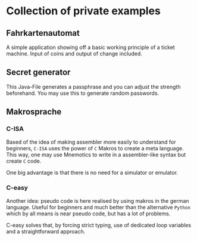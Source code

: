 
# Collection of private examples

## Fahrkartenautomat

A simple application showing off a basic working principle of a ticket machine.
Input of coins and output of change included.


## Secret generator

This Java-File generates a passphrase and you can adjust the strength beforehand.
You may use this to generate random passwords.


## Makrosprache

### C-ISA

Based of the idea of making assembler more easily to understand for beginners,
```C-ISA``` uses the power of ```C``` Makros to create a meta language. This way,
one may use Mnemotics to write in a assembler-like syntax but create ```C``` code.

One big advantage is that there is no need for a simulator or emulator.


### C-easy

Another idea: pseudo code is here realised by using makros in the german language.
Useful for beginners and much better than the alternative ```Python``` which by
all means is near pseudo code, but has a lot of problems.

C-easy solves that, by forcing strict typing, use of dedicated loop variables
and a straightforward approach.
